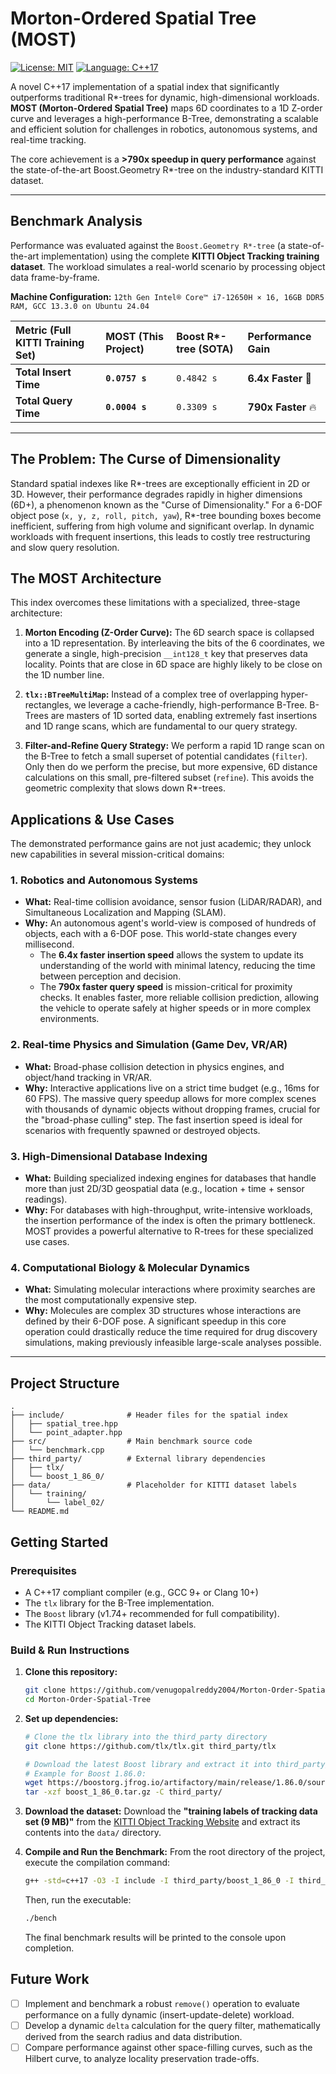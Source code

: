 # Morton-Ordered Spatial Tree (MOST)

[![License: MIT](https://img.shields.io/badge/License-MIT-yellow.svg)](https://opensource.org/licenses/MIT)
[![Language: C++17](https://img.shields.io/badge/Language-C++17-blue.svg)](https://isocpp.org/)

A novel C++17 implementation of a spatial index that significantly outperforms traditional R*-trees for dynamic, high-dimensional workloads. **MOST (Morton-Ordered Spatial Tree)** maps 6D coordinates to a 1D Z-order curve and leverages a high-performance B-Tree, demonstrating a scalable and efficient solution for challenges in robotics, autonomous systems, and real-time tracking.

The core achievement is a **>790x speedup in query performance** against the state-of-the-art Boost.Geometry R*-tree on the industry-standard KITTI dataset.

---

## Benchmark Analysis

Performance was evaluated against the `Boost.Geometry R*-tree` (a state-of-the-art implementation) using the complete **KITTI Object Tracking training dataset**. The workload simulates a real-world scenario by processing object data frame-by-frame.

**Machine Configuration:** `12th Gen Intel® Core™ i7-12650H × 16, 16GB DDR5 RAM, GCC 13.3.0 on Ubuntu 24.04`

| Metric (Full KITTI Training Set) | MOST (This Project) | Boost R*-tree (SOTA) | Performance Gain |
| :--- | :--- | :--- | :--- |
| **Total Insert Time** | **`0.0757 s`** | `0.4842 s` | **6.4x Faster** 👑 |
| **Total Query Time** | **`0.0004 s`** | `0.3309 s` | **790x Faster** 🔥 |

---

## The Problem: The Curse of Dimensionality

Standard spatial indexes like R*-trees are exceptionally efficient in 2D or 3D. However, their performance degrades rapidly in higher dimensions (6D+), a phenomenon known as the "Curse of Dimensionality." For a 6-DOF object pose (`x, y, z, roll, pitch, yaw`), R*-tree bounding boxes become inefficient, suffering from high volume and significant overlap. In dynamic workloads with frequent insertions, this leads to costly tree restructuring and slow query resolution.

## The MOST Architecture

This index overcomes these limitations with a specialized, three-stage architecture:

1.  **Morton Encoding (Z-Order Curve):** The 6D search space is collapsed into a 1D representation. By interleaving the bits of the 6 coordinates, we generate a single, high-precision `__int128_t` key that preserves data locality. Points that are close in 6D space are highly likely to be close on the 1D number line.

2.  **`tlx::BTreeMultiMap`:** Instead of a complex tree of overlapping hyper-rectangles, we leverage a cache-friendly, high-performance B-Tree. B-Trees are masters of 1D sorted data, enabling extremely fast insertions and 1D range scans, which are fundamental to our query strategy.

3.  **Filter-and-Refine Query Strategy:** We perform a rapid 1D range scan on the B-Tree to fetch a small superset of potential candidates (`filter`). Only then do we perform the precise, but more expensive, 6D distance calculations on this small, pre-filtered subset (`refine`). This avoids the geometric complexity that slows down R*-trees.

## Applications & Use Cases

The demonstrated performance gains are not just academic; they unlock new capabilities in several mission-critical domains:

### 1. Robotics and Autonomous Systems
*   **What:** Real-time collision avoidance, sensor fusion (LiDAR/RADAR), and Simultaneous Localization and Mapping (SLAM).
*   **Why:** An autonomous agent's world-view is composed of hundreds of objects, each with a 6-DOF pose. This world-state changes every millisecond.
    *   The **6.4x faster insertion speed** allows the system to update its understanding of the world with minimal latency, reducing the time between perception and decision.
    *   The **790x faster query speed** is mission-critical for proximity checks. It enables faster, more reliable collision prediction, allowing the vehicle to operate safely at higher speeds or in more complex environments.

### 2. Real-time Physics and Simulation (Game Dev, VR/AR)
*   **What:** Broad-phase collision detection in physics engines, and object/hand tracking in VR/AR.
*   **Why:** Interactive applications live on a strict time budget (e.g., 16ms for 60 FPS). The massive query speedup allows for more complex scenes with thousands of dynamic objects without dropping frames, crucial for the "broad-phase culling" step. The fast insertion speed is ideal for scenarios with frequently spawned or destroyed objects.

### 3. High-Dimensional Database Indexing
*   **What:** Building specialized indexing engines for databases that handle more than just 2D/3D geospatial data (e.g., location + time + sensor readings).
*   **Why:** For databases with high-throughput, write-intensive workloads, the insertion performance of the index is often the primary bottleneck. MOST provides a powerful alternative to R-trees for these specialized use cases.

### 4. Computational Biology & Molecular Dynamics
*   **What:** Simulating molecular interactions where proximity searches are the most computationally expensive step.
*   **Why:** Molecules are complex 3D structures whose interactions are defined by their 6-DOF pose. A significant speedup in this core operation could drastically reduce the time required for drug discovery simulations, making previously infeasible large-scale analyses possible.

---

## Project Structure
```
.
├── include/              # Header files for the spatial index
│   ├── spatial_tree.hpp
│   └── point_adapter.hpp
├── src/                  # Main benchmark source code
│   └── benchmark.cpp
├── third_party/          # External library dependencies
│   ├── tlx/
│   └── boost_1_86_0/
├── data/                 # Placeholder for KITTI dataset labels
│   └── training/
│       └── label_02/
└── README.md
```

## Getting Started

### Prerequisites
*   A C++17 compliant compiler (e.g., GCC 9+ or Clang 10+)
*   The `tlx` library for the B-Tree implementation.
*   The `Boost` library (v1.74+ recommended for full compatibility).
*   The KITTI Object Tracking dataset labels.

### Build & Run Instructions

1.  **Clone this repository:**
    ```bash
    git clone https://github.com/venugopalreddy2004/Morton-Order-Spatial-Tree.git
    cd Morton-Order-Spatial-Tree
    ```

2.  **Set up dependencies:**
    ```bash
    # Clone the tlx library into the third_party directory
    git clone https://github.com/tlx/tlx.git third_party/tlx

    # Download the latest Boost library and extract it into third_party/
    # Example for Boost 1.86.0:
    wget https://boostorg.jfrog.io/artifactory/main/release/1.86.0/source/boost_1_86_0.tar.gz
    tar -xzf boost_1_86_0.tar.gz -C third_party/
    ```

3.  **Download the dataset:**
    Download the **"training labels of tracking data set (9 MB)"** from the [KITTI Object Tracking Website](http://www.kitti-vision.org/data_tracking.php) and extract its contents into the `data/` directory.

4.  **Compile and Run the Benchmark:**
    From the root directory of the project, execute the compilation command:

    ```bash
    g++ -std=c++17 -O3 -I include -I third_party/boost_1_86_0 -I third_party/tlx src/benchmark.cpp -o bench
    ```
    Then, run the executable:
    ```bash
    ./bench
    ```
    The final benchmark results will be printed to the console upon completion.

## Future Work

- [ ] Implement and benchmark a robust `remove()` operation to evaluate performance on a fully dynamic (insert-update-delete) workload.
- [ ] Develop a dynamic `delta` calculation for the query filter, mathematically derived from the search radius and data distribution.
- [ ] Compare performance against other space-filling curves, such as the Hilbert curve, to analyze locality preservation trade-offs.
